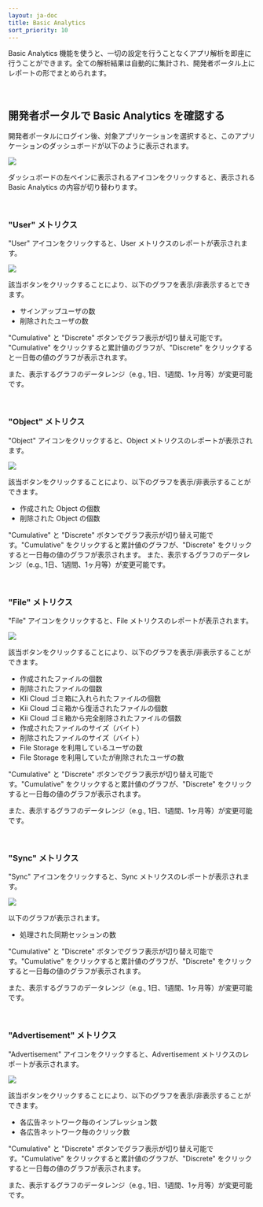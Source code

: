 ```yaml
---
layout: ja-doc
title: Basic Analytics
sort_priority: 10
---
```

Basic Analytics 機能を使うと、一切の設定を行うことなくアプリ解析を即座に行うことができます。全ての解析結果は自動的に集計され、開発者ポータル上にレポートの形でまとめられます。

<br />

## 開発者ポータルで Basic Analytics を確認する

開発者ポータルにログイン後、対象アプリケーションを選択すると、このアプリケーションのダッシュボードが以下のように表示されます。

![](01.png)

ダッシュボードの左ペインに表示されるアイコンをクリックすると、表示される Basic Analytics の内容が切り替わります。

<br />

### "User" メトリクス

"User" アイコンをクリックすると、User メトリクスのレポートが表示されます。

![](02.png)

該当ボタンをクリックすることにより、以下のグラフを表示/非表示するとできます。

 * サインアップユーザの数
 * 削除されたユーザの数

"Cumulative" と "Discrete" ボタンでグラフ表示が切り替え可能です。 "Cumulative" をクリックすると累計値のグラフが、"Discrete" をクリックすると一日毎の値のグラフが表示されます。

また、表示するグラフのデータレンジ（e.g., 1日、1週間、1ヶ月等）が変更可能です。

<br />

### "Object" メトリクス
"Object" アイコンをクリックすると、Object メトリクスのレポートが表示されます。

![](03.png)

該当ボタンをクリックすることにより、以下のグラフを表示/非表示することができます。

 * 作成された Object の個数
 * 削除された Object の個数

"Cumulative" と "Discrete" ボタンでグラフ表示が切り替え可能です。"Cumulative" をクリックすると累計値のグラフが、"Discrete" をクリックすると一日毎の値のグラフが表示されます。
また、表示するグラフのデータレンジ（e.g., 1日、1週間、1ヶ月等）が変更可能です。

<br />

### "File" メトリクス
"File" アイコンをクリックすると、File メトリクスのレポートが表示されます。

![](04.png)

該当ボタンをクリックすることにより、以下のグラフを表示/非表示することができます。

 * 作成されたファイルの個数
 * 削除されたファイルの個数
 * KIi Cloud ゴミ箱に入れられたファイルの個数
 * Kii Cloud ゴミ箱から復活されたファイルの個数
 * Kii Cloud ゴミ箱から完全削除されたファイルの個数
 * 作成されたファイルのサイズ（バイト）
 * 削除されたファイルのサイズ（バイト）
 * File Storage を利用しているユーザの数
 * File Storage を利用していたが削除されたユーザの数


"Cumulative" と "Discrete" ボタンでグラフ表示が切り替え可能です。"Cumulative" をクリックすると累計値のグラフが、"Discrete" をクリックすると一日毎の値のグラフが表示されます。

また、表示するグラフのデータレンジ（e.g., 1日、1週間、1ヶ月等）が変更可能です。

<br />

### "Sync" メトリクス
"Sync" アイコンをクリックすると、Sync メトリクスのレポートが表示されます。

![](05.png)

以下のグラフが表示されます。

 * 処理された同期セッションの数

"Cumulative" と "Discrete" ボタンでグラフ表示が切り替え可能です。"Cumulative" をクリックすると累計値のグラフが、"Discrete" をクリックすると一日毎の値のグラフが表示されます。

また、表示するグラフのデータレンジ（e.g., 1日、1週間、1ヶ月等）が変更可能です。

<br />

### "Advertisement" メトリクス

"Advertisement" アイコンをクリックすると、Advertisement メトリクスのレポートが表示されます。

![](06.png)

該当ボタンをクリックすることにより、以下のグラフを表示/非表示することができます。

 * 各広告ネットワーク毎のインプレッション数
 * 各広告ネットワーク毎のクリック数

"Cumulative" と "Discrete" ボタンでグラフ表示が切り替え可能です。"Cumulative" をクリックすると累計値のグラフが、"Discrete" をクリックすると一日毎の値のグラフが表示されます。

また、表示するグラフのデータレンジ（e.g., 1日、1週間、1ヶ月等）が変更可能です。

